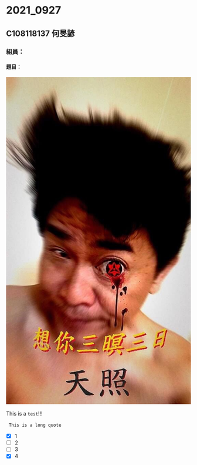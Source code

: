 # 2021_0927
## C108118137 何旻諺
### 組員：
#### 題目：
![88](IMG_1182.jpg)

This is a ` test `!!!
```
 This is a long quote 
 ```
- [x] 1
- [ ] 2
- [ ] 3
- [x] 4
